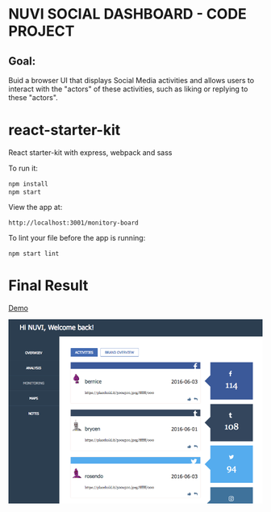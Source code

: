 # NUVI SOCIAL DASHBOARD - CODE PROJECT

## Goal:
Buid a browser UI that displays Social Media activities and allows users to interact with the "actors" of these activities, such as liking or replying to these "actors".

# react-starter-kit
React starter-kit with express, webpack and sass

To run it:

```
npm install
npm start

```

View the app at:

```
http://localhost:3001/monitory-board

```

To lint your file before the app is running:

```
npm start lint

```

# Final Result

[Demo](http://designbygio.it/monitory-board/)

![alt tag](https://raw.githubusercontent.com/gsambrotta/nuvi-dashboard-code-project/master/screenshot-1.jpg)

